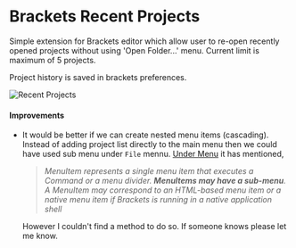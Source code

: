 Brackets Recent Projects
=======================

Simple extension for Brackets editor which allow user to re-open recently opened projects without using 'Open Folder...' menu.
Current limit is maximum of 5 projects.

Project history is saved in brackets preferences. 

![Recent Projects](https://github.com/technet/brackets.recentprojects/raw/master/screenshot.png)

#### Improvements

* It would be better if we can create nested menu items (cascading). Instead of adding project list directly to the main menu then we could have used sub menu under `File` mennu. [Under Menu](http://brackets.io/docs/current/modules/command/Menus.html) it has mentioned,   

    > _MenuItem represents a single menu item that executes a Command or a menu divider. <b>MenuItems may have a sub-menu</b>. A MenuItem may correspond to an HTML-based menu item or a native menu item if Brackets is running in a native application shell_
    
    However I couldn't find a method to do so. If someone knows please let me know.  



